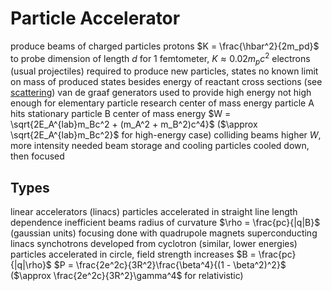 # Particle Accelerator
produce beams of charged particles
	protons
		$K = \frac{\hbar^2}{2m_pd}$ to probe dimension of length $d$
			for 1 femtometer, $K \approx 0.02m_pc^2$
	electrons (usual projectiles)
required to produce new particles, states
	no known limit on mass of produced states besides energy of reactant
cross sections (see [scattering](scattering.md))
van de graaf generators used to provide high energy
	not high enough for elementary particle research
center of mass energy
	particle A hits stationary particle B
		center of mass energy $W = \sqrt{2E_A^{lab}m_Bc^2 + (m_A^2 + m_B^2)c^4}$ ($\approx \sqrt{2E_A^{lab}m_Bc^2}$ for high-energy case)
	colliding beams
		higher $W$, more intensity needed
		beam storage and cooling
			particles cooled down, then focused
## Types
linear accelerators (linacs)
	particles accelerated in straight line
		length dependence inefficient
	beams
		radius of curvature $\rho = \frac{pc}{|q|B}$ (gaussian units)
		focusing done with quadrupole magnets
	superconducting linacs
synchotrons
	developed from cyclotron (similar, lower energies)
	particles accelerated in circle, field strength increases
		$B = \frac{pc}{|q|\rho}$
		$P = \frac{2e^2c}{3R^2}\frac{\beta^4}{(1 - \beta^2)^2}$ ($\approx \frac{2e^2c}{3R^2}\gamma^4$ for relativistic)
		